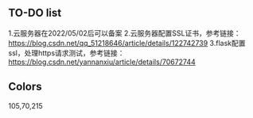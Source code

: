## TO-DO list
1.云服务器在2022/05/02后可以备案
2.云服务器配置SSL证书，参考链接：https://blog.csdn.net/qq_51218646/article/details/122742739
3.flask配置ssl，处理https请求测试，参考链接：https://blog.csdn.net/yannanxiu/article/details/70672744
## Colors
105,70,215


